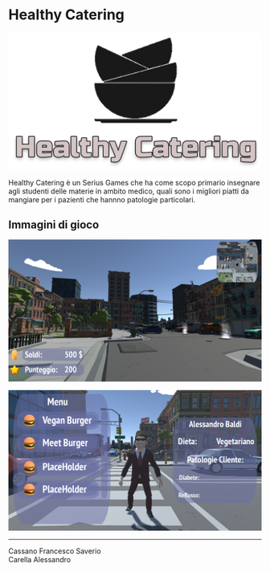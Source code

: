 # Healthy Catering

![Logo](doc/img/Logo.png "Logo Gioco")

Healthy Catering è un Serius Games che ha come scopo primario insegnare agli studenti delle materie in ambito medico, quali sono i migliori piatti da mangiare per i pazienti che hannno patologie particolari.

## Immagini di gioco

![HUD](doc/img/Bozza_HUD_game.png "HUD in Game")

![HUD](doc/img/Bozza_HUD_Ristorante.jpg "HUD in Game")

---

Cassano Francesco Saverio<br>
Carella Alessandro
